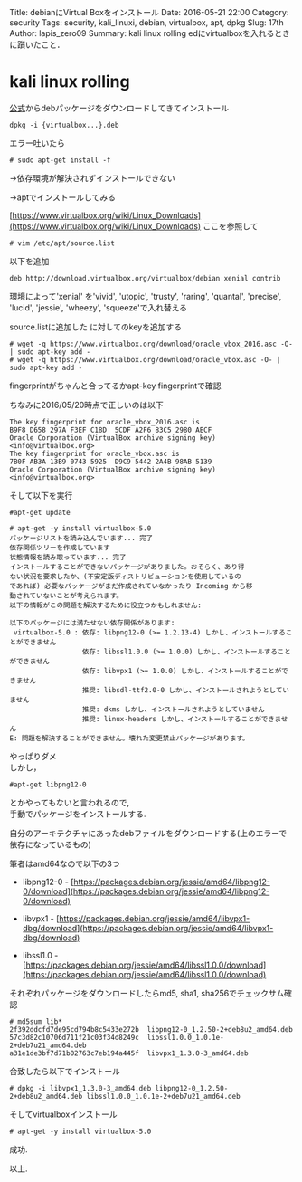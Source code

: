 Title: debianにVirtual Boxをインストール
Date: 2016-05-21 22:00
Category: security
Tags: security, kali_linuxi, debian, virtualbox, apt, dpkg
Slug: 17th
Author: lapis_zero09
Summary: kali linux rolling edにvirtualboxを入れるときに躓いたこと．


# kali linux rolling


[公式](https://www.virtualbox.org/wiki/Downloads)からdebパッケージをダウンロードしてきてインストール  

```
dpkg -i {virtualbox...}.deb
```

エラー吐いたら  

```
# sudo apt-get install -f
```

->依存環境が解決されずインストールできない  


->aptでインストールしてみる  

[https://www.virtualbox.org/wiki/Linux_Downloads](https://www.virtualbox.org/wiki/Linux_Downloads)
ここを参照して

```
# vim /etc/apt/source.list
```

以下を追加

```
deb http://download.virtualbox.org/virtualbox/debian xenial contrib
```
環境によって'xenial' を'vivid', 'utopic', 'trusty', 'raring', 'quantal', 'precise', 'lucid', 'jessie', 'wheezy', 'squeeze'で入れ替える


source.listに追加した に対してのkeyを追加する  

```
# wget -q https://www.virtualbox.org/download/oracle_vbox_2016.asc -O- | sudo apt-key add -
# wget -q https://www.virtualbox.org/download/oracle_vbox.asc -O- | sudo apt-key add -
```

fingerprintがちゃんと合ってるかapt-key fingerprintで確認  

ちなみに2016/05/20時点で正しいのは以下  

```
The key fingerprint for oracle_vbox_2016.asc is
B9F8 D658 297A F3EF C18D  5CDF A2F6 83C5 2980 AECF
Oracle Corporation (VirtualBox archive signing key) <info@virtualbox.org>
The key fingerprint for oracle_vbox.asc is
7B0F AB3A 13B9 0743 5925  D9C9 5442 2A4B 98AB 5139
Oracle Corporation (VirtualBox archive signing key) <info@virtualbox.org>
```

そして以下を実行  

```
#apt-get update

# apt-get -y install virtualbox-5.0
パッケージリストを読み込んでいます... 完了
依存関係ツリーを作成しています
状態情報を読み取っています... 完了
インストールすることができないパッケージがありました。おそらく、あり得
ない状況を要求したか、(不安定版ディストリビューションを使用しているの
であれば) 必要なパッケージがまだ作成されていなかったり Incoming から移
動されていないことが考えられます。
以下の情報がこの問題を解決するために役立つかもしれません:

以下のパッケージには満たせない依存関係があります:
 virtualbox-5.0 : 依存: libpng12-0 (>= 1.2.13-4) しかし、インストールすることができません
                  依存: libssl1.0.0 (>= 1.0.0) しかし、インストールすることができません
                  依存: libvpx1 (>= 1.0.0) しかし、インストールすることができません
                  推奨: libsdl-ttf2.0-0 しかし、インストールされようとしていません
                  推奨: dkms しかし、インストールされようとしていません
                  推奨: linux-headers しかし、インストールすることができません
E: 問題を解決することができません。壊れた変更禁止パッケージがあります。
```

やっぱりダメ  
しかし，  

```
#apt-get libpng12-0
```

とかやってもないと言われるので,  
手動でパッケージをインストールする.  

自分のアーキテクチャにあったdebファイルをダウンロードする(上のエラーで依存になっているもの)  

筆者はamd64なので以下の3つ  

- libpng12-0 - [https://packages.debian.org/jessie/amd64/libpng12-0/download](https://packages.debian.org/jessie/amd64/libpng12-0/download)

- libvpx1 - [https://packages.debian.org/jessie/amd64/libvpx1-dbg/download](https://packages.debian.org/jessie/amd64/libvpx1-dbg/download)

- libssl1.0 - [https://packages.debian.org/jessie/amd64/libssl1.0.0/download](https://packages.debian.org/jessie/amd64/libssl1.0.0/download)

それぞれパッケージをダウンロードしたらmd5, sha1, sha256でチェックサム確認  

```
# md5sum lib*
2f392ddcfd7de95cd794b8c5433e272b  libpng12-0_1.2.50-2+deb8u2_amd64.deb
57c3d82c10706d711f21c03f34d8249c  libssl1.0.0_1.0.1e-2+deb7u21_amd64.deb
a31e1de3bf7d71b02763c7eb194a445f  libvpx1_1.3.0-3_amd64.deb
```

合致したら以下でインストール

```
# dpkg -i libvpx1_1.3.0-3_amd64.deb libpng12-0_1.2.50-2+deb8u2_amd64.deb libssl1.0.0_1.0.1e-2+deb7u21_amd64.deb
```

そしてvirtualboxインストール

```
# apt-get -y install virtualbox-5.0
```

成功.

以上.

